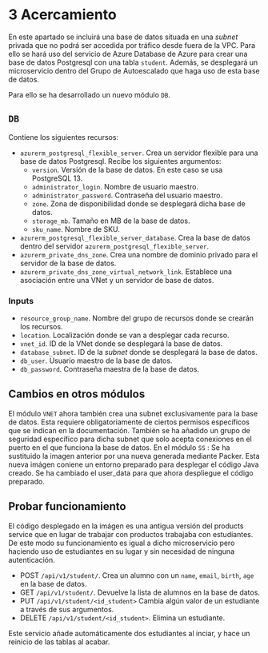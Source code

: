 # 3 Acercamiento

En este apartado se incluirá una base de datos situada en una *subnet* privada que no podrá ser accedida por tráfico desde fuera de la VPC. Para ello se hará uso del servicio de Azure Database de Azure para crear una base de datos Postgresql con una tabla `student`. Además, se desplegará un microservicio dentro del Grupo de Autoescalado que haga uso de esta base de datos.

Para ello se ha desarrollado un nuevo módulo `DB`.
## `DB`
Contiene los siguientes recursos:
* `azurerm_postgresql_flexible_server`. Crea un servidor flexible para una base de datos Postgresql. Recibe los siguientes argumentos:
	* `version`. Versión de la base de datos. En este caso se usa PostgreSQL 13.
	* `administrator_login`. Nombre de usuario maestro.
	* `administrator_password`. Contraseña del usuario maestro.
	* `zone`. Zona de disponibilidad donde se desplegará dicha base de datos.
	* `storage_mb`. Tamaño en MB de la base de datos.
	* `sku_name`. Nombre de SKU.
* `azurerm_postgresql_flexible_server_database`. Crea la base de datos dentro del servidor `azurerm_postgresql_flexible_server`.
* `azurerm_private_dns_zone`. Crea una nombre de dominio privado para el servidor de la base de datos.
* `azurerm_private_dns_zone_virtual_network_link`. Establece una asociación entre una VNet y un servidor de base de datos.
### Inputs
* `resource_group_name`. Nombre del grupo de recursos donde se crearán los recursos.
* `location`. Localización donde se van a desplegar cada recurso.
* `vnet_id`. ID de la VNet donde se desplegará la base de datos.
* `database_subnet`. ID de la *subnet* donde se desplegará la base de datos.
* `db_user`. Usuario maestro de la base de datos.
* `db_password`. Contraseña maestra de la base de datos.

## Cambios en otros módulos
El módulo `VNET` ahora también crea una subnet exclusivamente para la base de datos. Esta requiere
obligatoriamente de ciertos permisos específicos que se indican en la documentación. También se ha
añadido un grupo de seguridad específico para dicha subnet que solo acepta conexiones en el puerto en
el que funciona la base de datos.
En el módulo `SS` :
Se ha sustituido la imagen anterior por una nueva generada mediante Packer. Esta nueva imágen coniene
un entorno preparado para desplegar el código Java creado.
Se ha cambiado el user_data para que ahora despliegue el código preparado.

## Probar funcionamiento
El código desplegado en la imágen es una antigua versión del products service que en lugar de trabajar con productos trabajaba con estudiantes. De este modo su funcionamiento es igual a dicho microservicio pero haciendo uso de estudiantes en su lugar y sin necesidad de ninguna autenticación.
* POST `/api/v1/student/`. Crea un alumno con un `name`, `email`, `birth`, `age` en la base de datos.
* GET `/api/v1/student/`. Devuelve la lista de alumnos en la base de datos.
* PUT `/api/v1/student/<id_student>` Cambia algún valor de un estudiante a través de sus argumentos.
* DELETE `/api/v1/student/<id_student>`. Elimina un estudiante.

Este servicio añade automáticamente dos estudiantes al inciar, y hace un reinicio de las tablas al acabar.